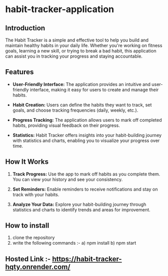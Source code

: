 # habit-tracker-application
## Introduction

The Habit Tracker is a simple and effective tool to help you build and maintain healthy habits in your daily life. Whether you're working on fitness goals, learning a new skill, or trying to break a bad habit, this application can assist you in tracking your progress and staying accountable.

## Features

- **User-Friendly Interface:** The application provides an intuitive and user-friendly interface, making it easy for users to create and manage their habits.

- **Habit Creation:** Users can define the habits they want to track, set goals, and choose tracking frequencies (daily, weekly, etc.).

- **Progress Tracking:** The application allows users to mark off completed habits, providing visual feedback on their progress.

- **Statistics:** Habit Tracker offers insights into your habit-building journey with statistics and charts, enabling you to visualize your progress over time.

## How It Works

1. **Track Progress:** Use the app to mark off habits as you complete them. You can view your history and see your consistency.

2. **Set Reminders:** Enable reminders to receive notifications and stay on track with your habits.

3. **Analyze Your Data:** Explore your habit-building journey through statistics and charts to identify trends and areas for improvement.


## How to install 

1. clone the repository
2. write the following commands :-
   a) npm install
   b) npm start

## Hosted Link :- https://habit-tracker-hqty.onrender.com/
